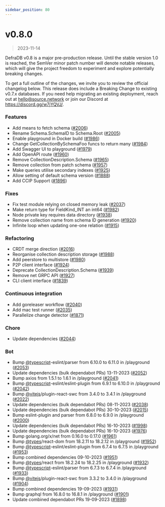 ```yaml
---
sidebar_position: 80
---
```

# v0.8.0

> 2023-11-14

DefraDB v0.8 is a major pre-production release. Until the stable version 1.0 is reached, the SemVer minor patch number will denote notable releases, which will give the project freedom to experiment and explore potentially breaking changes.

To get a full outline of the changes, we invite you to review the official changelog below. This release does include a Breaking Change to existing v0.7.x databases. If you need help migrating an existing deployment, reach out at [hello@source.network](mailto:hello@source.network) or join our Discord at https://discord.gg/w7jYQVJ/.

### Features

* Add means to fetch schema ([#2006](https://github.com/sourcenetwork/defradb/issues/2006))
* Rename Schema.SchemaID to Schema.Root ([#2005](https://github.com/sourcenetwork/defradb/issues/2005))
* Enable playground in Docker build ([#1986](https://github.com/sourcenetwork/defradb/issues/1986))
* Change GetCollectionBySchemaFoo funcs to return many ([#1984](https://github.com/sourcenetwork/defradb/issues/1984))
* Add Swagger UI to playground ([#1979](https://github.com/sourcenetwork/defradb/issues/1979))
* Add OpenAPI route ([#1960](https://github.com/sourcenetwork/defradb/issues/1960))
* Remove CollectionDescription.Schema ([#1965](https://github.com/sourcenetwork/defradb/issues/1965))
* Remove collection from patch schema ([#1957](https://github.com/sourcenetwork/defradb/issues/1957))
* Make queries utilise secondary indexes ([#1925](https://github.com/sourcenetwork/defradb/issues/1925))
* Allow setting of default schema version ([#1888](https://github.com/sourcenetwork/defradb/issues/1888))
* Add CCIP Support ([#1896](https://github.com/sourcenetwork/defradb/issues/1896))

### Fixes

* Fix test module relying on closed memory leak ([#2037](https://github.com/sourcenetwork/defradb/issues/2037))
* Make return type for FieldKind_INT an int64 ([#1982](https://github.com/sourcenetwork/defradb/issues/1982))
* Node private key requires data directory ([#1938](https://github.com/sourcenetwork/defradb/issues/1938))
* Remove collection name from schema ID generation ([#1920](https://github.com/sourcenetwork/defradb/issues/1920))
* Infinite loop when updating one-one relation ([#1915](https://github.com/sourcenetwork/defradb/issues/1915))

### Refactoring

* CRDT merge direction ([#2016](https://github.com/sourcenetwork/defradb/issues/2016))
* Reorganise collection description storage ([#1988](https://github.com/sourcenetwork/defradb/issues/1988))
* Add peerstore to multistore ([#1980](https://github.com/sourcenetwork/defradb/issues/1980))
* P2P client interface ([#1924](https://github.com/sourcenetwork/defradb/issues/1924))
* Deprecate CollectionDescription.Schema ([#1939](https://github.com/sourcenetwork/defradb/issues/1939))
* Remove net GRPC API ([#1927](https://github.com/sourcenetwork/defradb/issues/1927))
* CLI client interface ([#1839](https://github.com/sourcenetwork/defradb/issues/1839))

### Continuous integration

* Add goreleaser workflow ([#2040](https://github.com/sourcenetwork/defradb/issues/2040))
* Add mac test runner ([#2035](https://github.com/sourcenetwork/defradb/issues/2035))
* Parallelize change detector ([#1871](https://github.com/sourcenetwork/defradb/issues/1871))

### Chore

* Update dependencies ([#2044](https://github.com/sourcenetwork/defradb/issues/2044))

### Bot

* Bump [@typescript](https://github.com/typescript)-eslint/parser from 6.10.0 to 6.11.0 in /playground ([#2053](https://github.com/sourcenetwork/defradb/issues/2053))
* Update dependencies (bulk dependabot PRs) 13-11-2023 ([#2052](https://github.com/sourcenetwork/defradb/issues/2052))
* Bump axios from 1.5.1 to 1.6.1 in /playground ([#2041](https://github.com/sourcenetwork/defradb/issues/2041))
* Bump [@typescript](https://github.com/typescript)-eslint/eslint-plugin from 6.9.1 to 6.10.0 in /playground ([#2042](https://github.com/sourcenetwork/defradb/issues/2042))
* Bump [@vitejs](https://github.com/vitejs)/plugin-react-swc from 3.4.0 to 3.4.1 in /playground ([#2022](https://github.com/sourcenetwork/defradb/issues/2022))
* Update dependencies (bulk dependabot PRs) 08-11-2023 ([#2038](https://github.com/sourcenetwork/defradb/issues/2038))
* Update dependencies (bulk dependabot PRs) 30-10-2023 ([#2015](https://github.com/sourcenetwork/defradb/issues/2015))
* Bump eslint-plugin and parser from 6.8.0 to 6.9.0 in /playground ([#2000](https://github.com/sourcenetwork/defradb/issues/2000))
* Update dependencies (bulk dependabot PRs) 16-10-2023 ([#1998](https://github.com/sourcenetwork/defradb/issues/1998))
* Update dependencies (bulk dependabot PRs) 16-10-2023 ([#1976](https://github.com/sourcenetwork/defradb/issues/1976))
* Bump golang.org/x/net from 0.16.0 to 0.17.0 ([#1961](https://github.com/sourcenetwork/defradb/issues/1961))
* Bump [@types](https://github.com/types)/react-dom from 18.2.11 to 18.2.12 in /playground ([#1952](https://github.com/sourcenetwork/defradb/issues/1952))
* Bump [@typescript](https://github.com/typescript)-eslint/eslint-plugin from 6.7.4 to 6.7.5 in /playground ([#1953](https://github.com/sourcenetwork/defradb/issues/1953))
* Bump combined dependencies 09-10-2023 ([#1951](https://github.com/sourcenetwork/defradb/issues/1951))
* Bump [@types](https://github.com/types)/react from 18.2.24 to 18.2.25 in /playground ([#1932](https://github.com/sourcenetwork/defradb/issues/1932))
* Bump [@typescript](https://github.com/typescript)-eslint/parser from 6.7.3 to 6.7.4 in /playground ([#1933](https://github.com/sourcenetwork/defradb/issues/1933))
* Bump [@vitejs](https://github.com/vitejs)/plugin-react-swc from 3.3.2 to 3.4.0 in /playground ([#1904](https://github.com/sourcenetwork/defradb/issues/1904))
* Bump combined dependencies 19-09-2023 ([#1931](https://github.com/sourcenetwork/defradb/issues/1931))
* Bump graphql from 16.8.0 to 16.8.1 in /playground ([#1901](https://github.com/sourcenetwork/defradb/issues/1901))
* Update combined dependabot PRs 19-09-2023 ([#1898](https://github.com/sourcenetwork/defradb/issues/1898))
